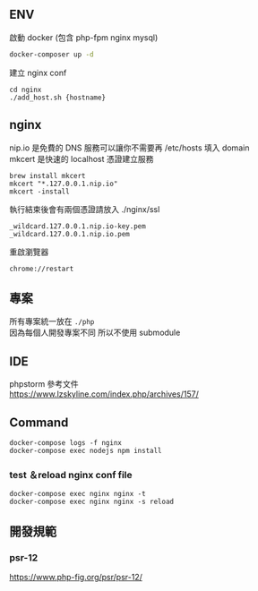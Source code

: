 
## ENV  
啟動 docker (包含 php-fpm nginx mysql)
```sh
docker-composer up -d 
```

建立 nginx conf
```
cd nginx
./add_host.sh {hostname}
```

## nginx
nip.io 是免費的 DNS 服務可以讓你不需要再 /etc/hosts 填入 domain  
mkcert 是快速的 localhost 憑證建立服務  
```
brew install mkcert
mkcert "*.127.0.0.1.nip.io"
mkcert -install
```
執行結束後會有兩個憑證請放入 ./nginx/ssl
```
_wildcard.127.0.0.1.nip.io-key.pem
_wildcard.127.0.0.1.nip.io.pem
```

重啟瀏覽器
```
chrome://restart
```

## 專案  
所有專案統一放在 `./php`  
因為每個人開發專案不同 所以不使用 submodule  


## IDE
phpstorm 參考文件  
https://www.lzskyline.com/index.php/archives/157/  

## Command  
`docker-compose logs -f nginx`  
`docker-compose exec nodejs npm install` 
### test ＆reload nginx conf file
```
docker-compose exec nginx nginx -t
docker-compose exec nginx nginx -s reload 
```

## 開發規範 
### psr-12
https://www.php-fig.org/psr/psr-12/